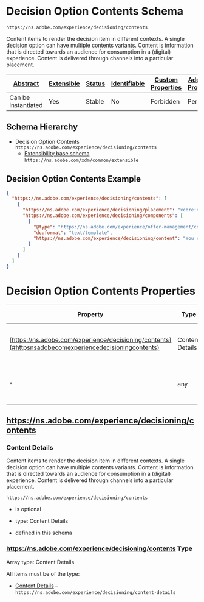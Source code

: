 
# Decision Option Contents Schema

```
https://ns.adobe.com/experience/decisioning/contents
```

Content items to render the decision item in different contexts. A single decision option can have multiple contents variants. Content is information that is directed towards an audience for consumption in a (digital) experience. Content is delivered through channels into a particular placement.

| [Abstract](../../../../abstract.md) | [Extensible](../../../../extensions.md) | [Status](../../../../status.md) | [Identifiable](../../../../id.md) | [Custom Properties](../../../../extensions.md) | [Additional Properties](../../../../extensions.md) | Defined In |
|-------------------------------------|-----------------------------------------|---------------------------------|-----------------------------------|------------------------------------------------|----------------------------------------------------|------------|
| Can be instantiated | Yes | Stable | No | Forbidden | Permitted | [adobe/experience/decisioning/contents.schema.json](adobe/experience/decisioning/contents.schema.json) |
## Schema Hierarchy

* Decision Option Contents `https://ns.adobe.com/experience/decisioning/contents`
  * [Extensibility base schema](../../../datatypes/extensible.schema.md) `https://ns.adobe.com/xdm/common/extensible`


## Decision Option Contents Example
```json
{
  "https://ns.adobe.com/experience/decisioning/contents": [
    {
      "https://ns.adobe.com/experience/decisioning/placement": "xcore:offer-placement:e51944a87919861",
      "https://ns.adobe.com/experience/decisioning/components": [
        {
          "@type": "https://ns.adobe.com/experience/offer-management/content-component-text",
          "dc:format": "text/template",
          "https://ns.adobe.com/experience/decisioning/content": "You can always get what you want!"
        }
      ]
    }
  ]
}
```

# Decision Option Contents Properties

| Property | Type | Required | Defined by |
|----------|------|----------|------------|
| [https://ns.adobe.com/experience/decisioning/contents](#httpsnsadobecomexperiencedecisioningcontents) | Content Details | Optional | Decision Option Contents (this schema) |
| `*` | any | Additional | this schema *allows* additional properties |

## https://ns.adobe.com/experience/decisioning/contents
### Content Details

Content items to render the decision item in different contexts. A single decision option can have multiple contents variants. Content is information that is directed towards an audience for consumption in a (digital) experience. Content is delivered through channels into a particular placement.

`https://ns.adobe.com/experience/decisioning/contents`
* is optional
* type: Content Details

* defined in this schema

### https://ns.adobe.com/experience/decisioning/contents Type


Array type: Content Details

All items must be of the type:
* [Content Details](content-details.schema.md) – `https://ns.adobe.com/experience/decisioning/content-details`







